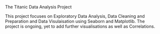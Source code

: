 The Titanic Data Analysis Project

This project focuses on Exploratory Data Analysis, Data Cleaning and Preparation and Data Visulaisation using Seaborn and Matplotlib. The project is ongoing, yet to add further visualisations as well as Correlations. 
